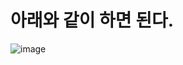 # 아래와 같이 하면 된다.

![image](https://user-images.githubusercontent.com/85022962/128634341-47b2803a-6e62-4102-92d4-08e58f342795.png)
